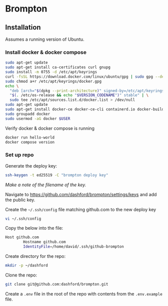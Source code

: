 # Brompton

## Installation

Assumes a running version of Ubuntu.

### Install docker & docker compose

```bash
sudo apt-get update
sudo apt-get install ca-certificates curl gnupg
sudo install -m 0755 -d /etc/apt/keyrings
curl -fsSL https://download.docker.com/linux/ubuntu/gpg | sudo gpg --dearmor -o /etc/apt/keyrings/docker.gpg
sudo chmod a+r /etc/apt/keyrings/docker.gpg
echo \
  "deb [arch="$(dpkg --print-architecture)" signed-by=/etc/apt/keyrings/docker.gpg] https://download.docker.com/linux/ubuntu \
  "$(. /etc/os-release && echo "$VERSION_CODENAME")" stable" | \
  sudo tee /etc/apt/sources.list.d/docker.list > /dev/null
sudo apt-get update
sudo apt-get install docker-ce docker-ce-cli containerd.io docker-buildx-plugin docker-compose-plugin
sudo groupadd docker
sudo usermod -aG docker $USER
```

Verify docker & docker compose is running

```bash
docker run hello-world
docker compose version
```

### Set up repo

Generate the deploy key:

```bash
ssh-keygen -t ed25519 -C "brompton deploy key"
```

_Make a note of the filename of the key._

Navigate to https://github.com/dashford/brompton/settings/keys and add the public key.

Create the `~/.ssh/config` file matching github.com to the new deploy key

```bash
vi ~/.ssh/config
```

Copy the below into the file:

```bash
Host github.com
        Hostname github.com
        IdentityFile=/home/david/.ssh/github-brompton
```

Create directory for the repo:

```bash
mkdir -p ~/dashford
```

Clone the repo:

```bash
git clone git@github.com:dashford/brompton.git
```

Create a `.env` file in the root of the repo with contents from the `.env.example` file.